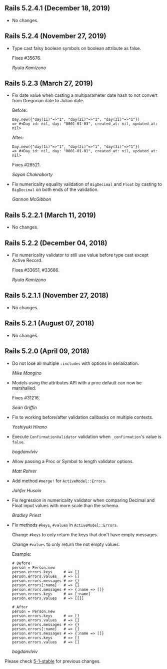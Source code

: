 ## Rails 5.2.4.1 (December 18, 2019) ##

*   No changes.


## Rails 5.2.4 (November 27, 2019) ##

*   Type cast falsy boolean symbols on boolean attribute as false.

    Fixes #35676.

    *Ryuta Kamizono*


## Rails 5.2.3 (March 27, 2019) ##

*   Fix date value when casting a multiparameter date hash to not convert
    from Gregorian date to Julian date.

    Before:

        Day.new({"day(1i)"=>"1", "day(2i)"=>"1", "day(3i)"=>"1"})
        => #<Day id: nil, day: "0001-01-03", created_at: nil, updated_at: nil>

    After:

        Day.new({"day(1i)"=>"1", "day(2i)"=>"1", "day(3i)"=>"1"})
        => #<Day id: nil, day: "0001-01-01", created_at: nil, updated_at: nil>

    Fixes #28521.

    *Sayan Chakraborty*

*   Fix numericality equality validation of `BigDecimal` and `Float`
    by casting to `BigDecimal` on both ends of the validation.

    *Gannon McGibbon*


## Rails 5.2.2.1 (March 11, 2019) ##

*   No changes.


## Rails 5.2.2 (December 04, 2018) ##

*   Fix numericality validator to still use value before type cast except Active Record.

    Fixes #33651, #33686.

    *Ryuta Kamizono*


## Rails 5.2.1.1 (November 27, 2018) ##

*   No changes.


## Rails 5.2.1 (August 07, 2018) ##

*   No changes.


## Rails 5.2.0 (April 09, 2018) ##

*   Do not lose all multiple `:includes` with options in serialization.

    *Mike Mangino*

*   Models using the attributes API with a proc default can now be marshalled.

    Fixes #31216.

    *Sean Griffin*

*   Fix to working before/after validation callbacks on multiple contexts.

    *Yoshiyuki Hirano*

*   Execute `ConfirmationValidator` validation when `_confirmation`'s value is `false`.

    *bogdanvlviv*

*   Allow passing a Proc or Symbol to length validator options.

    *Matt Rohrer*

*   Add method `#merge!` for `ActiveModel::Errors`.

    *Jahfer Husain*

*   Fix regression in numericality validator when comparing Decimal and Float input
    values with more scale than the schema.

    *Bradley Priest*

*   Fix methods `#keys`, `#values` in `ActiveModel::Errors`.

    Change `#keys` to only return the keys that don't have empty messages.

    Change `#values` to only return the not empty values.

    Example:

        # Before
        person = Person.new
        person.errors.keys     # => []
        person.errors.values   # => []
        person.errors.messages # => {}
        person.errors[:name]   # => []
        person.errors.messages # => {:name => []}
        person.errors.keys     # => [:name]
        person.errors.values   # => [[]]

        # After
        person = Person.new
        person.errors.keys     # => []
        person.errors.values   # => []
        person.errors.messages # => {}
        person.errors[:name]   # => []
        person.errors.messages # => {:name => []}
        person.errors.keys     # => []
        person.errors.values   # => []

    *bogdanvlviv*


Please check [5-1-stable](https://github.com/rails/rails/blob/5-1-stable/activemodel/CHANGELOG.md) for previous changes.
